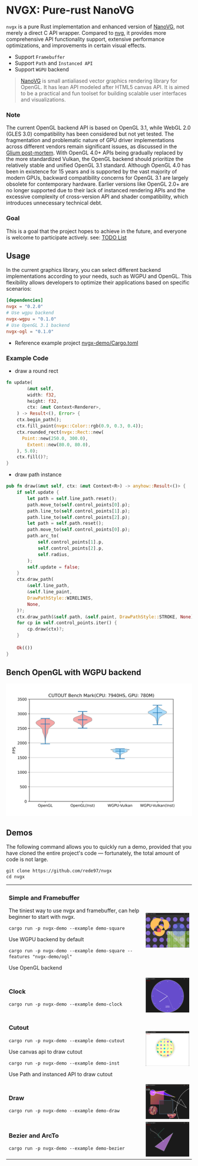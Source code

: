 # NVGX: Pure-rust NanoVG
`nvgx` is a pure Rust implementation and enhanced version of [NanoVG](https://github.com/memononen/nanovg), not merely a direct C API wrapper. Compared to [nvg](https://github.com/sunli829/nvg), it provides more comprehensive API functionality support, extensive performance optimizations, and improvements in certain visual effects.

* Support `Framebuffer` 
* Support `Path` and `Instanced API`
* Support `WGPU` backend

> [NanoVG](https://github.com/memononen/nanovg) is small antialiased vector graphics rendering library for OpenGL. It has lean API modeled after HTML5 canvas API. It is aimed to be a practical and fun toolset for building scalable user interfaces and visualizations.

### Note
The current OpenGL backend API is based on OpenGL 3.1, while WebGL 2.0 (GLES 3.0) compatibility has been considered but not yet tested. The fragmentation and problematic nature of GPU driver implementations across different vendors remain significant issues, as discussed in the [Glium post-mortem](https://users.rust-lang.org/t/glium-post-mortem/7063 ). With OpenGL 4.0+ APIs being gradually replaced by the more standardized Vulkan, the OpenGL backend should prioritize the relatively stable and unified OpenGL 3.1 standard. Although OpenGL 4.0 has been in existence for 15 years and is supported by the vast majority of modern GPUs, backward compatibility concerns for OpenGL 3.1 are largely obsolete for contemporary hardware. Earlier versions like OpenGL 2.0+ are no longer supported due to their lack of instanced rendering APIs and the excessive complexity of cross-version API and shader compatibility, which introduces unnecessary technical debt.

### Goal
This is a goal that the project hopes to achieve in the future, and everyone is welcome to participate actively. see: [TODO List](./TODO.md) 

## Usage

In the current graphics library, you can select different backend implementations according to your needs, such as WGPU and OpenGL. This flexibility allows developers to optimize their applications based on specific scenarios:

```toml
[dependencies]
nvgx = "0.2.0"
# Use wgpu backend
nvgx-wgpu = "0.1.0"
# Use OpenGL 3.1 backend
nvgx-ogl = "0.1.0"
```
* Reference example project [nvgx-demo/Cargo.toml](https://github.com/rede97/nvgx/blob/master/nvgx-demo/Cargo.toml) 

### Example Code 

* draw a round rect
```rust
fn update(
        &mut self,
        width: f32,
        height: f32,
        ctx: &mut Context<Renderer>,
    ) -> Result<(), Error> {
    ctx.begin_path();
    ctx.fill_paint(nvgx::Color::rgb(0.9, 0.3, 0.4));
    ctx.rounded_rect(nvgx::Rect::new(
      Point::new(250.0, 300.0),
        Extent::new(80.0, 80.0),
    ), 5.0);
    ctx.fill()?;
}
```

* draw path instance
```rust
pub fn draw(&mut self, ctx: &mut Context<R>) -> anyhow::Result<()> {
    if self.update {
        let path = self.line_path.reset();
        path.move_to(self.control_points[0].p);
        path.line_to(self.control_points[1].p);
        path.line_to(self.control_points[2].p);
        let path = self.path.reset();
        path.move_to(self.control_points[0].p);
        path.arc_to(
            self.control_points[1].p,
            self.control_points[2].p,
            self.radius,
        );
        self.update = false;
    }
    ctx.draw_path(
        &self.line_path,
        &self.line_paint,
        DrawPathStyle::WIRELINES,
        None,
    )?;
    ctx.draw_path(&self.path, &self.paint, DrawPathStyle::STROKE, None)?;
    for cp in self.control_points.iter() {
        cp.draw(ctx)?;
    }

    Ok(())
}
```

## Bench OpenGL with WGPU backend
<img src="screenshots\fps.svg"/>

## Demos

The following command allows you to quickly run a demo, provided that you have cloned the entire project's code — fortunately, the total amount of code is not large.

```
git clone https://github.com/rede97/nvgx
cd nvgx
```

<table>

<tr><td><h3>Simple and Framebuffer</h3>
The tiniest way to use nvgx and framebuffer, can help beginner to start with nvgx.

```
cargo run -p nvgx-demo --example demo-square
```
Use WGPU backend by default
```
cargo run -p nvgx-demo --example demo-square --features "nvgx-demo/ogl"
```
Use OpenGL backend

</td><td>
<img src="screenshots/square.png" width="200" />
</td></tr>

<tr><td><h3>Clock</h3>

```
cargo run -p nvgx-demo --example demo-clock
```

</td><td>
<img src="screenshots/clock.png" width="200" />
</td></tr>

<tr><td><h3>Cutout</h3>

```
cargo run -p nvgx-demo --example demo-cutout
```
Use canvas api to draw cutout

```
cargo run -p nvgx-demo --example demo-inst
```
Use Path and instanced API to draw cutout

</td><td>
  <img src="screenshots/cutout.png" width="200" />
</td></tr>

<tr><td><h3>Draw</h3>

```
cargo run -p nvgx-demo --example demo-draw
```

</td><td>
  <img src="screenshots/draw.png" width="200" />
</td></tr>
<tr><td><h3>Bezier and ArcTo</h3>

```
cargo run -p nvgx-demo --example demo-bezier
```

</td><td>
  <img src="screenshots/bezier.png" width="200" />
</td></tr>
</table>
